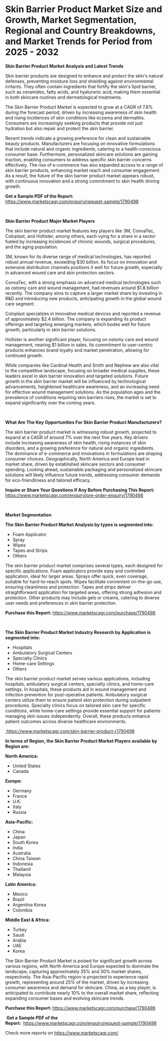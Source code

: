 <p><h1>Skin Barrier Product Market Size and Growth, Market Segmentation, Regional and Country Breakdowns, and Market Trends for Period from 2025 -  2032</h1></p><p><strong>Skin Barrier Product Market Analysis and Latest Trends</strong></p>
<p><p>Skin barrier products are designed to enhance and protect the skin's natural defenses, preventing moisture loss and shielding against environmental irritants. They often contain ingredients that fortify the skin's lipid barrier, such as ceramides, fatty acids, and hyaluronic acid, making them essential in both skincare routines and dermatological treatments.</p><p>The Skin Barrier Product Market is expected to grow at a CAGR of 7.8% during the forecast period, driven by increasing awareness of skin health and rising incidences of skin conditions like eczema and dermatitis. Consumers are increasingly seeking products that provide not just hydration but also repair and protect the skin barrier. </p><p>Recent trends indicate a growing preference for clean and sustainable beauty products. Manufacturers are focusing on innovative formulations that include natural and organic ingredients, catering to a health-conscious consumer base. Furthermore, personalized skincare solutions are gaining traction, enabling consumers to address specific skin barrier concerns effectively. The rise of e-commerce has also expanded access to a range of skin barrier products, enhancing market reach and consumer engagement. As a result, the future of the skin barrier product market appears robust, with continuous innovation and a strong commitment to skin health driving growth.</p></p>
<p><strong>Get a Sample PDF of the Report:&nbsp;</strong> <a href="https://www.marketscagr.com/enquiry/request-sample/1790498?utm_campaign=2782&utm_medium=2&utm_source=Github&utm_content=ia&utm_term=03032025&utm_id=skin-barrier-product">https://www.marketscagr.com/enquiry/request-sample/1790498</a></p>
<p>&nbsp;</p>
<p><strong>Skin Barrier Product Major Market Players</strong></p>
<p><p>The skin barrier product market features key players like 3M, ConvaTec, Coloplast, and Hollister, among others, each vying for a share in a sector fueled by increasing incidences of chronic wounds, surgical procedures, and the aging population.</p><p>3M, known for its diverse range of medical technologies, has reported robust annual revenue, exceeding $30 billion. Its focus on innovation and extensive distribution channels positions it well for future growth, especially in advanced wound care and skin protection sectors.</p><p>ConvaTec, with a strong emphasis on advanced medical technologies such as ostomy care and wound management, had revenues around $1.8 billion recently. The company aims to capture a larger market share by investing in R&D and introducing new products, anticipating growth in the global wound care segment.</p><p>Coloplast specializes in innovative medical devices and reported a revenue of approximately $2.4 billion. The company is expanding its product offerings and targeting emerging markets, which bodes well for future growth, particularly in skin barrier solutions.</p><p>Hollister is another significant player, focusing on ostomy care and wound management, nearing $1 billion in sales. Its commitment to user-centric products enhances brand loyalty and market penetration, allowing for continued growth.</p><p>While companies like Cardinal Health and Smith and Nephew are also vital to the competitive landscape, focusing on broader medical supplies, these leaders excel in skin barrier innovation and targeted solutions. Future growth in the skin barrier market will be influenced by technological advancements, heightened healthcare awareness, and an increasing need for effective wound management solutions. As the population ages and the prevalence of conditions requiring skin barriers rises, the market is set to expand significantly over the coming years.</p></p>
<p>&nbsp;</p>
<p><strong>What Are The Key Opportunities For Skin Barrier Product Manufacturers?</strong></p>
<p><p>The skin barrier product market is witnessing robust growth, projected to expand at a CAGR of around 7% over the next five years. Key drivers include increasing awareness of skin health, rising instances of skin disorders, and a growing preference for natural and organic ingredients. The dominance of e-commerce and innovations in formulations are shaping consumer choices. Geographically, North America and Europe lead in market share, driven by established skincare sectors and consumer spending. Looking ahead, sustainable packaging and personalized skincare solutions will likely influence future trends, addressing consumer demands for eco-friendliness and tailored efficacy.</p></p>
<p><strong>Inquire or Share Your Questions If Any Before Purchasing This Report:</strong> <a href="https://www.marketscagr.com/enquiry/pre-order-enquiry/1790498?utm_campaign=2782&utm_medium=2&utm_source=Github&utm_content=ia&utm_term=03032025&utm_id=skin-barrier-product">https://www.marketscagr.com/enquiry/pre-order-enquiry/1790498</a></p>
<p>&nbsp;</p>
<p><strong>Market Segmentation</strong></p>
<p><strong>The Skin Barrier Product Market Analysis by types is segmented into:</strong></p>
<p><ul><li>Foam Applicator</li><li>Spray</li><li>Wipes</li><li>Tapes and Strips</li><li>Others</li></ul></p>
<p><p>The skin barrier product market comprises several types, each designed for specific applications. Foam applicators provide easy and controlled application, ideal for larger areas. Sprays offer quick, even coverage, suitable for hard-to-reach spots. Wipes facilitate convenient on-the-go use, ensuring cleanliness and protection. Tapes and strips deliver straightforward application for targeted areas, offering strong adhesion and protection. Other products may include gels or creams, catering to diverse user needs and preferences in skin barrier protection.</p></p>
<p><strong>Purchase this Report:&nbsp;</strong><a href="https://www.marketscagr.com/purchase/1790498?utm_campaign=2782&utm_medium=2&utm_source=Github&utm_content=ia&utm_term=03032025&utm_id=skin-barrier-product">https://www.marketscagr.com/purchase/1790498</a></p>
<p>&nbsp;</p>
<p><strong>The Skin Barrier Product Market Industry Research by Application is segmented into:</strong></p>
<p><ul><li>Hospitals</li><li>Ambulatory Surgical Centers</li><li>Specialty Clinics</li><li>Home-care Settings</li><li>Others</li></ul></p>
<p><p>The skin barrier product market serves various applications, including hospitals, ambulatory surgical centers, specialty clinics, and home-care settings. In hospitals, these products aid in wound management and infection prevention for post-operative patients. Ambulatory surgical centers utilize them to ensure patient skin protection during outpatient procedures. Specialty clinics focus on tailored skin care for specific conditions, while home-care settings provide essential support for patients managing skin issues independently. Overall, these products enhance patient outcomes across diverse healthcare environments.</p></p>
<p><a href="https://www.marketscagr.com/skin-barrier-product-r1790498?utm_campaign=2782&utm_medium=2&utm_source=Github&utm_content=ia&utm_term=03032025&utm_id=skin-barrier-product">&nbsp;https://www.marketscagr.com/skin-barrier-product-r1790498</a></p>
<p><strong>In terms of Region, the Skin Barrier Product Market Players available by Region are:</strong></p>
<p>
    <p> <strong> North America: </strong>
        <ul>
            <li>United States</li>
            <li>Canada</li>
        </ul>
        </p> 
    <p> <strong> Europe: </strong>
        <ul>
            <li>Germany</li>
            <li>France</li>
            <li>U.K.</li>
            <li>Italy</li>
            <li>Russia</li>
        </ul>
        </p> 
    <p> <strong> Asia-Pacific: </strong>
        <ul>
            <li>China</li>
            <li>Japan</li>
            <li>South Korea</li>
            <li>India</li>
            <li>Australia</li>
            <li>China Taiwan</li>
            <li>Indonesia</li>
            <li>Thailand</li>
            <li>Malaysia</li>
        </ul>
        </p> 
    <p> <strong> Latin America: </strong>
        <ul>
            <li>Mexico</li>
            <li>Brazil</li>
            <li>Argentina Korea</li>
            <li>Colombia</li>
        </ul>
        </p> 
    <p> <strong> Middle East & Africa: </strong>
        <ul>
            <li>Turkey</li>
            <li>Saudi</li>
            <li>Arabia</li>
            <li>UAE</li>
            <li>Korea</li>
        </ul>
    </p>
    </p>
<p><p>The Skin Barrier Product Market is poised for significant growth across various regions, with North America and Europe expected to dominate the landscape, capturing approximately 35% and 30% market shares, respectively. The Asia-Pacific region is projected to experience rapid growth, representing around 25% of the market, driven by increasing consumer awareness and demand for skincare. China, as a key player, is anticipated to contribute nearly 10% to the overall market share, reflecting expanding consumer bases and evolving skincare trends.</p></p>
<p><strong>Purchase this Report: </strong><a href="https://www.marketscagr.com/purchase/1790498?utm_campaign=2782&utm_medium=2&utm_source=Github&utm_content=ia&utm_term=03032025&utm_id=skin-barrier-product">https://www.marketscagr.com/purchase/1790498</a></p>
<p>&nbsp;<strong>Get a Sample PDF of the Report:&nbsp;&nbsp;</strong><a href="https://www.marketscagr.com/enquiry/request-sample/1790498?utm_campaign=2782&utm_medium=2&utm_source=Github&utm_content=ia&utm_term=03032025&utm_id=skin-barrier-product">https://www.marketscagr.com/enquiry/request-sample/1790498</a></p>
<p><strong></strong></p>
<p>Check more reports on <a href="https://www.marketscagr.com/?utm_campaign=2782&utm_medium=2&utm_source=Github&utm_content=ia&utm_term=03032025&utm_id=skin-barrier-product">https://www.marketscagr.com/</a></p>
